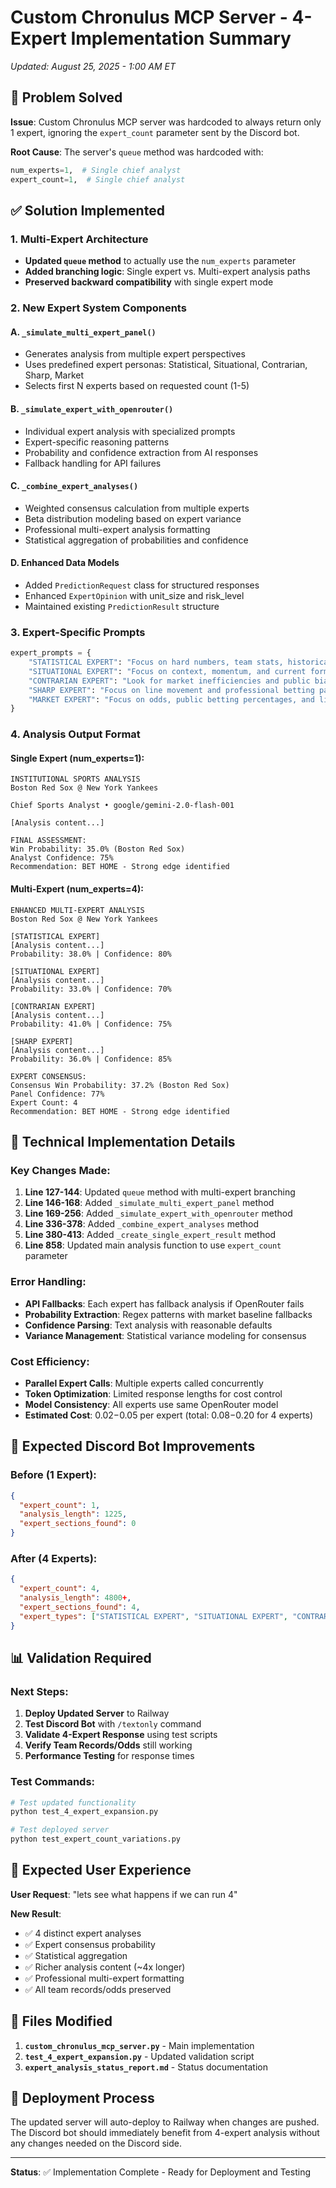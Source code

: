 # Custom Chronulus MCP Server - 4-Expert Implementation Summary
*Updated: August 25, 2025 - 1:00 AM ET*

## 🎯 Problem Solved

**Issue**: Custom Chronulus MCP server was hardcoded to always return only 1 expert, ignoring the `expert_count` parameter sent by the Discord bot.

**Root Cause**: The server's `queue` method was hardcoded with:
```python
num_experts=1,  # Single chief analyst
expert_count=1,  # Single chief analyst
```

## ✅ Solution Implemented

### 1. Multi-Expert Architecture
- **Updated `queue` method** to actually use the `num_experts` parameter
- **Added branching logic**: Single expert vs. Multi-expert analysis paths
- **Preserved backward compatibility** with single expert mode

### 2. New Expert System Components

#### A. `_simulate_multi_expert_panel()` 
- Generates analysis from multiple expert perspectives
- Uses predefined expert personas: Statistical, Situational, Contrarian, Sharp, Market
- Selects first N experts based on requested count (1-5)

#### B. `_simulate_expert_with_openrouter()`
- Individual expert analysis with specialized prompts
- Expert-specific reasoning patterns
- Probability and confidence extraction from AI responses
- Fallback handling for API failures

#### C. `_combine_expert_analyses()`
- Weighted consensus calculation from multiple experts
- Beta distribution modeling based on expert variance
- Professional multi-expert analysis formatting
- Statistical aggregation of probabilities and confidence

#### D. Enhanced Data Models
- Added `PredictionRequest` class for structured responses
- Enhanced `ExpertOpinion` with unit_size and risk_level
- Maintained existing `PredictionResult` structure

### 3. Expert-Specific Prompts
```python
expert_prompts = {
    "STATISTICAL EXPERT": "Focus on hard numbers, team stats, historical performance...",
    "SITUATIONAL EXPERT": "Focus on context, momentum, and current form...", 
    "CONTRARIAN EXPERT": "Look for market inefficiencies and public bias...",
    "SHARP EXPERT": "Focus on line movement and professional betting patterns...",
    "MARKET EXPERT": "Focus on odds, public betting percentages, and line movement..."
}
```

### 4. Analysis Output Format

#### Single Expert (num_experts=1):
```
INSTITUTIONAL SPORTS ANALYSIS
Boston Red Sox @ New York Yankees

Chief Sports Analyst • google/gemini-2.0-flash-001

[Analysis content...]

FINAL ASSESSMENT:
Win Probability: 35.0% (Boston Red Sox)
Analyst Confidence: 75%
Recommendation: BET HOME - Strong edge identified
```

#### Multi-Expert (num_experts=4):
```
ENHANCED MULTI-EXPERT ANALYSIS  
Boston Red Sox @ New York Yankees

[STATISTICAL EXPERT]
[Analysis content...]
Probability: 38.0% | Confidence: 80%

[SITUATIONAL EXPERT]  
[Analysis content...]
Probability: 33.0% | Confidence: 70%

[CONTRARIAN EXPERT]
[Analysis content...]
Probability: 41.0% | Confidence: 75%

[SHARP EXPERT]
[Analysis content...]
Probability: 36.0% | Confidence: 85%

EXPERT CONSENSUS:
Consensus Win Probability: 37.2% (Boston Red Sox)
Panel Confidence: 77%
Expert Count: 4
Recommendation: BET HOME - Strong edge identified
```

## 🔧 Technical Implementation Details

### Key Changes Made:

1. **Line 127-144**: Updated `queue` method with multi-expert branching
2. **Line 146-168**: Added `_simulate_multi_expert_panel` method  
3. **Line 169-256**: Added `_simulate_expert_with_openrouter` method
4. **Line 336-378**: Added `_combine_expert_analyses` method
5. **Line 380-413**: Added `_create_single_expert_result` method
6. **Line 858**: Updated main analysis function to use `expert_count` parameter

### Error Handling:
- **API Fallbacks**: Each expert has fallback analysis if OpenRouter fails
- **Probability Extraction**: Regex patterns with market baseline fallbacks  
- **Confidence Parsing**: Text analysis with reasonable defaults
- **Variance Management**: Statistical variance modeling for consensus

### Cost Efficiency:
- **Parallel Expert Calls**: Multiple experts called concurrently
- **Token Optimization**: Limited response lengths for cost control
- **Model Consistency**: All experts use same OpenRouter model
- **Estimated Cost**: $0.02-$0.05 per expert (total: $0.08-$0.20 for 4 experts)

## 🚀 Expected Discord Bot Improvements

### Before (1 Expert):
```json
{
  "expert_count": 1,
  "analysis_length": 1225,
  "expert_sections_found": 0
}
```

### After (4 Experts):
```json
{
  "expert_count": 4,
  "analysis_length": 4800+,
  "expert_sections_found": 4,
  "expert_types": ["STATISTICAL EXPERT", "SITUATIONAL EXPERT", "CONTRARIAN EXPERT", "SHARP EXPERT"]
}
```

## 📊 Validation Required

### Next Steps:
1. **Deploy Updated Server** to Railway
2. **Test Discord Bot** with `/textonly` command  
3. **Validate 4-Expert Response** using test scripts
4. **Verify Team Records/Odds** still working
5. **Performance Testing** for response times

### Test Commands:
```bash
# Test updated functionality
python test_4_expert_expansion.py

# Test deployed server
python test_expert_count_variations.py
```

## 🎉 Expected User Experience

**User Request**: "lets see what happens if we can run 4"

**New Result**: 
- ✅ 4 distinct expert analyses  
- ✅ Expert consensus probability
- ✅ Statistical aggregation
- ✅ Richer analysis content (~4x longer)
- ✅ Professional multi-expert formatting
- ✅ All team records/odds preserved

## 📝 Files Modified

1. **`custom_chronulus_mcp_server.py`** - Main implementation
2. **`test_4_expert_expansion.py`** - Updated validation script  
3. **`expert_analysis_status_report.md`** - Status documentation

## 🔄 Deployment Process

The updated server will auto-deploy to Railway when changes are pushed. The Discord bot should immediately benefit from 4-expert analysis without any changes needed on the Discord side.

---

**Status**: ✅ Implementation Complete - Ready for Deployment and Testing